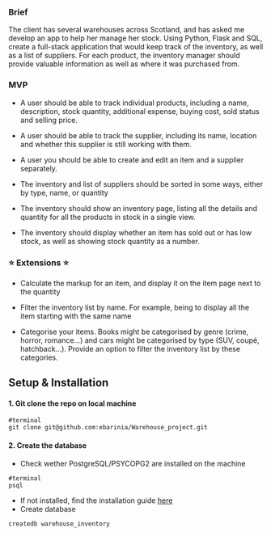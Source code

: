 ### Brief

The client has several warehouses across Scotland, and has asked me develop an app to help her manage her stock. Using Python, Flask and SQL, create a full-stack application that would keep track of the inventory, as well as a list of suppliers. For each product, the inventory manager should provide valuable information as well as where it was purchased from.

### MVP

- A user should be able to track individual products, including a name, description, stock quantity, additional expense, buying cost, sold status and selling price.

- A user should be able to track the supplier, including its name, location and whether this supplier is still working with them.

- A user you should be able to create and edit an item and a supplier separately.

- The inventory and list of suppliers should be sorted in some ways, either by type, name, or quantity

- The inventory should show an inventory page, listing all the details and quantity for all the products in stock in a single view.

- The inventory should display whether an item has sold out or has low stock, as well as showing stock quantity as a number.

### ⭐ Extensions ⭐
 
- Calculate the markup for an item, and display it on the item page next to the quantity

- Filter the inventory list by name. For example, being to display all the item starting with the same name

- Categorise your items. Books might be categorised by genre (crime, horror, romance...) and cars might be categorised by type (SUV, coupé, hatchback...). Provide an option to filter the inventory list by these categories.

## Setup & Installation

#### 1. Git clone the repo on local machine

```
#terminal
git clone git@github.com:ebarinia/Warehouse_project.git
```

#### 2. Create the database
- Check wether PostgreSQL/PSYCOPG2 are installed on the machine
```
#terminal
psql
```
- If not installed, find the installation guide [here](https://www.psycopg.org/docs/install.html)
- Create database
```
createdb warehouse_inventory
```

